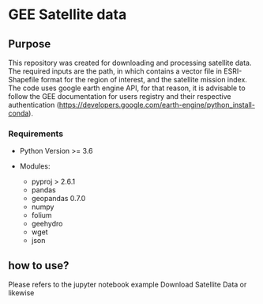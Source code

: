# GEE Satellite data

## Purpose

This repository was created for downloading and processing satellite data. The required inputs are the path, in which contains a vector file in ESRI-Shapefile format for the region of interest, and the satellite mission index.
<br/>
The code uses google earth engine API, for that reason, it is advisable to follow the GEE documentation for users registry and their respective authentication (https://developers.google.com/earth-engine/python_install-conda).
### Requirements

* Python Version >= 3.6

* Modules:
    *   pyproj > 2.6.1
    *   pandas 
    *   geopandas 0.7.0 
    *   numpy
    *   folium
    *   geehydro
    *   wget
    *   json


## how to use?

Please refers to the jupyter notebook example Download Satellite Data or likewise 